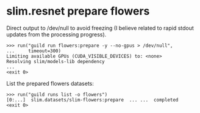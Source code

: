 # slim.resnet prepare flowers

Direct output to /dev/null to avoid freezing (I believe related to
rapid stdout updates from the processing progress).

    >>> run("guild run flowers:prepare -y --no-gpus > /dev/null",
    ...     timeout=300)
    Limiting available GPUs (CUDA_VISIBLE_DEVICES) to: <none>
    Resolving slim/models-lib dependency
    ...
    <exit 0>

List the prepared flowers datasets:

    >>> run("guild runs list -o flowers")
    [0:...]  slim.datasets/slim-flowers:prepare  ... ...  completed
    <exit 0>
